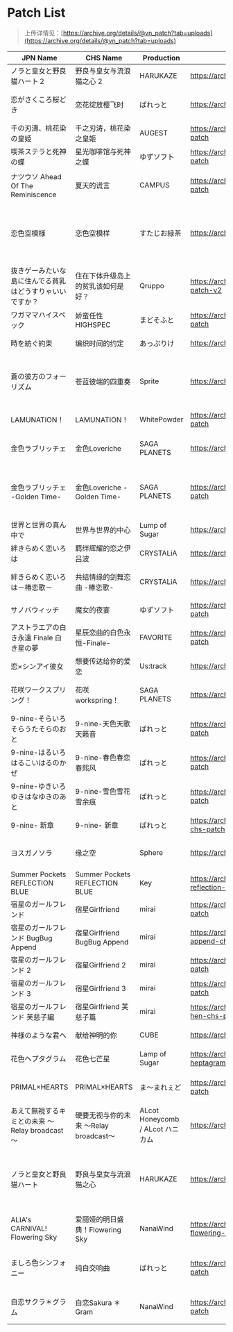 # Patch List

> 上传详情见：[https://archive.org/details/@vn_patch?tab=uploads](https://archive.org/details/@vn_patch?tab=uploads)


|JPN Name|CHS Name|Production|Link|Group|Description|
|---|---|---|---|---|---|
|ノラと皇女と野良猫ハート２|野良与皇女与流浪猫之心 2|HARUKAZE|https://archive.org/details/nora-2-chs-patch|绿茶汉化组|
|恋がさくころ桜どき|恋花绽放樱飞时|ぱれっと|https://archive.org/details/koisakura_chs_patch|星冈樱南镇守府|
|千の刃濤、桃花染の皇姫|千之刃涛，桃花染之皇姬|AUGEST|https://archive.org/details/augest-hatou-chs-patch|弥生月汉化组|
|喫茶ステラと死神の蝶|星光咖啡馆与死神之蝶|ゆずソフト|https://archive.org/details/cafe-stella-chs-patch|弥生月汉化组|
|ナツウソ Ahead Of The Reminiscence|夏天的谎言|CAMPUS|https://archive.org/details/natsuuso-chs-patch|天之圣杯汉化组|
|恋色空模様|恋色空模样|すたじお緑茶|https://archive.org/details/koisora-chs-patch|绿茶汉化组|incl. Fix.20201002 / 包含漢化組提供的20201002修復補丁|
|抜きゲーみたいな島に住んでる貧乳はどうすりゃいいですか？|住在下体升级岛上的贫乳该如何是好？|Qruppo|https://archive.org/details/nukitashi-chs-patch-v2|善雅鸽汉化组|
|ワガママハイスペック|娇蛮任性HIGHSPEC|まどそふと|https://archive.org/details/wagahigh-chs-patch|弥生月汉化组|
|時を紡ぐ約束|编织时间的约定|あっぷりけ|https://archive.org/details/tokisoku-chs-patch|清隆汉化组|
|蒼の彼方のフォーリズム|苍蓝彼端的四重奏|Sprite|https://archive.org/details/aokana-chs-patch|萌你妹汉化组|汉化的不是原版，而是2018年发售的Perfect Edition版本|
|LAMUNATION！|LAMUNATION！|WhitePowder|https://archive.org/details/lamunation-chs-patch|大书库汉化组|
|金色ラブリッチェ|金色Loveriche|SAGA PLANETS|https://archive.org/details/kinkoi-chs-patch|仲夏夜会汉化组|
|金色ラブリッチェ -Golden Time-|金色Loveriche -Golden Time-|SAGA PLANETS|https://archive.org/details/kinkoi-gt-chs-patch|脆皮鸽汉化组|incl. Fix 1.2 & 1.3 / 包含漢化組提供的1.2&1.3版本的補丁|
|世界と世界の真ん中で|世界与世界的中心|Lump of Sugar|https://archive.org/details/sekachu-chs-patch|樱空汉化组|
|絆きらめく恋いろは|羁绊辉耀的恋之伊吕波|CRYSTALiA|https://archive.org/details/mekuiro-chs-patch|樱空汉化组|
|絆きらめく恋いろは－椿恋歌－|共结情缘的剑舞恋曲 -椿恋歌-|CRYSTALiA|https://archive.org/details/trenka-chs-patch|天之圣杯汉化组|
|サノバウィッチ|魔女的夜宴|ゆずソフト|https://archive.org/details/sothewitch-chs-patch|X'moe汉化组|
|アストラエアの白き永遠 Finale 白き星の夢|星辰恋曲的白色永恒-Finale-|FAVORITE|https://archive.org/details/astralairfinale-cha-patch|X'moe汉化组|
|恋×シンアイ彼女|想要传达给你的爱恋|Us:track|https://archive.org/details/koikake-chs-patch|X'moe汉化组|
|花咲ワークスプリング！|花咲workspring！|SAGA PLANETS|https://archive.org/details/hanasaki-chs-patch|城彩学园汉化组|
|9-nine-そらいろそらうたそらのおと|9-nine-天色天歌天籁音|ぱれっと|https://archive.org/details/nine-sorairo-chs-patch|樱空汉化组|
|9-nine-はるいろはるこいはるのかぜ|9-nine-春色春恋春熙风|ぱれっと|https://archive.org/details/nine-haruiro-chs-patch|樱空汉化组|
|9-nine-ゆきいろゆきはなゆきのあと|9-nine-雪色雪花雪余痕|ぱれっと|https://archive.org/details/nine-yukiiro-chs-patch|樱空汉化组|
|9-nine- 新章|9-nine- 新章|ぱれっと|https://archive.org/details/9-nine-new-ep-chs-patch|樱空汉化组|
|ヨスガノソラ|缘之空|Sphere|https://archive.org/details/yosuga-chs-patch|Sphere 中文化委员会|
|Summer Pockets REFLECTION BLUE|Summer Pockets REFLECTION BLUE|Key|https://archive.org/details/summer-pockets-reflection-blue-chs-patch|枫笛汉化组|
|宿星のガールフレンド|宿星Girlfriend|mirai|https://archive.org/details/syukugar-chs-patch|绿茶汉化组|
|宿星のガールフレンド BugBug Append|宿星Girlfriend BugBug Append|mirai|https://archive.org/details/syukugar-bugbug-append-chs-patch|绿茶汉化组|
|宿星のガールフレンド 2|宿星Girlfriend 2|mirai|https://archive.org/details/syukugar2-chs-patch|绿茶汉化组|
|宿星のガールフレンド 3|宿星Girlfriend 3|mirai|https://archive.org/details/syukugar3-chs-patch|绿茶汉化组|
|宿星のガールフレンド 芙慈子編|宿星Girlfriend 芙慈子篇|mirai|https://archive.org/details/syukugar-yujiko-hen-chs-patch|绿茶汉化组|
|神様のような君へ|献给神明的你|CUBE|https://archive.org/details/kamikimi-chs-patch|绿茶汉化组|
|花色ヘプタグラム|花色七芒星|Lamp of Sugar|https://archive.org/details/hanairo-heptagram-chs-patch|樱空汉化组|
|PRIMAL×HEARTS|PRIMAL×HEARTS|ま～まれぇど|https://archive.org/details/primal-hearts-chs-patch|天之圣杯汉化组|
|あえて無視するキミとの未来 ～Relay broadcast～|硬要无视与你的未来 ～Relay broadcast～|ALcot Honeycomb / ALcot ハニカム|https://archive.org/details/aete-chs-patch|绿南广播部|
|ノラと皇女と野良猫ハート|野良与皇女与流浪猫之心|HARUKAZE|https://archive.org/details/noratoto-chs-patch|「萌木同好会」/「心愿屋汉化组」|
|ALIA's CARNIVAL! Flowering Sky|爱丽娅的明日盛典！Flowering Sky|NanaWind|https://archive.org/details/alias-carnival-flowering-sky-chs-patch|白井木学园汉化组|
|ましろ色シンフォニー|纯白交响曲|ぱれっと|https://archive.org/details/mashifoni-chs-patch|纯白汉化组&妹乃萌汉化组|
|白恋サクラ＊グラム|白恋Sakura ＊ Gram|NanaWind|https://archive.org/details/shirogram-chs-patch|天之圣杯汉化组|